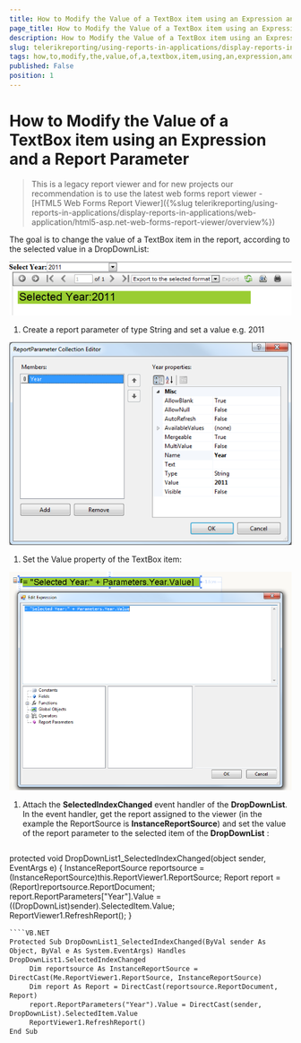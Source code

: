 ```yaml
---
title: How to Modify the Value of a TextBox item using an Expression and a Report Parameter
page_title: How to Modify the Value of a TextBox item using an Expression and a Report Parameter 
description: How to Modify the Value of a TextBox item using an Expression and a Report Parameter
slug: telerikreporting/using-reports-in-applications/display-reports-in-applications/web-application/asp.net-web-forms-report-viewer/using-out-proc-session-state/how-to-modify-the-value-of-a-textbox-item-using-an-expression-and-a-report-parameter
tags: how,to,modify,the,value,of,a,textbox,item,using,an,expression,and,a,report,parameter
published: False
position: 1
---
```


# How to Modify the Value of a TextBox item using an Expression and a Report Parameter



> This is a legacy report viewer and for new projects our recommendation is to use the latest web forms report viewer -           [HTML5 Web Forms Report Viewer]({%slug telerikreporting/using-reports-in-applications/display-reports-in-applications/web-application/html5-asp.net-web-forms-report-viewer/overview%})

The goal is to change the value of a TextBox item in the report, according to the selected value in a DropDownList:

  

  ![](images/OutProc1.png)

1. Create a report parameter of type String and set a value e.g. 2011  

  ![](images/OutProc2.png)

1. Set the Value property of the TextBox item:  

  ![](images/OutProc3.png)

1. Attach the __SelectedIndexChanged__ event handler of the __DropDownList__. In the event handler, get the report assigned to the viewer                    (in the example the ReportSource is __InstanceReportSource__)                 and set the value of the report parameter to the selected item of the __DropDownList__ :

    
      ````C#
protected void DropDownList1_SelectedIndexChanged(object sender, EventArgs e)
{
     InstanceReportSource reportsource = (InstanceReportSource)this.ReportViewer1.ReportSource;
     Report report = (Report)reportsource.ReportDocument;
     report.ReportParameters["Year"].Value = ((DropDownList)sender).SelectedItem.Value;
     ReportViewer1.RefreshReport();
}
````
````VB.NET
Protected Sub DropDownList1_SelectedIndexChanged(ByVal sender As Object, ByVal e As System.EventArgs) Handles DropDownList1.SelectedIndexChanged
     Dim reportsource As InstanceReportSource = DirectCast(Me.ReportViewer1.ReportSource, InstanceReportSource)
     Dim report As Report = DirectCast(reportsource.ReportDocument, Report)
     report.ReportParameters("Year").Value = DirectCast(sender, DropDownList).SelectedItem.Value
     ReportViewer1.RefreshReport()
End Sub
````



